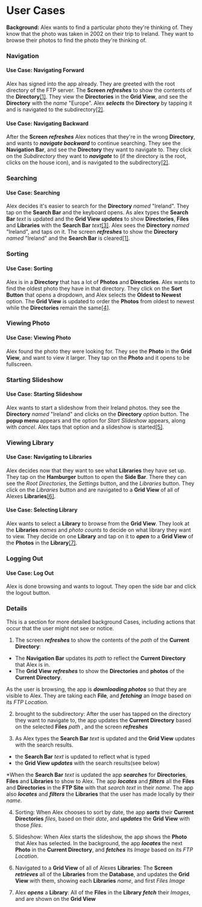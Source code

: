 # User Cases

**Background:**
Alex wants to find a particular photo they're thinking of. They know that the photo was taken in 2002 on their trip to Ireland. They want to browse their photos to find the photo they're thinking of.

### Navigation

#### Use Case: Navigating Forward
Alex has signed into the app already. They are greeted with the root directory of the FTP server. The **Screen** ***refreshes*** to show the contents of the **Directory**[[1]](#Details). They view the **Directories** in the **Grid View**, and see the  **Directory** with the *name* "Europe". Alex ***selects*** the **Directory** by tapping it and is navigated to the subdirectory[[2]](#Details).

#### Use Case: Navigating Backward
After the **Screen** ***refreshes*** Alex notices that they're in the wrong **Directory**, and wants to ***navigate backward*** to continue searching. They see the **Navigation Bar**, and see the **Directory** they want to navigate to. They click on the *Subdirectory* they want to ***navigate*** to (if the directory is the root, clicks on the house icon), and is navigated to the subdirectory[[2]](#Details).

### Searching

#### Use Case: Searching
Alex decides it's easier to search for the **Directory** *named* "Ireland". They tap on the **Search Bar** and the keyboard opens. As alex types the **Search Bar** *text* is updated and the **Grid View** ***updates*** to show **Directories**, **Files** and **Libraries** with the **Search Bar** *text*[[3]](#Details). Alex sees the **Directory** *named* "Ireland", and taps on it. The screen ***refreshes*** to show the **Directory** *named* "Ireland" and the **Search Bar** is cleared[[1]](#Details).

### Sorting

#### Use Case: Sorting
Alex is in a **Directory** that has a lot of **Photos** and **Directories**. Alex wants to find the oldest photo they have in that directory. They click on the **Sort Button** that opens a dropdown, and Alex selects the **Oldest to Newest** option. The **Grid View** is updated to order the **Photos** from oldest to newest while the **Directories** remain the same[[4]](#Details).

### Viewing Photo

#### Use Case: Viewing Photo
Alex found the photo they were looking for. They see the **Photo** in the **Grid View**, and want to view it larger. They tap on the **Photo** and it opens to be fullscreen.

### Starting Slideshow

#### Use Case: Starting Slideshow
Alex wants to start a slideshow from their Ireland photos. they see the **Directory** *named* "Ireland" and clicks on the **Directory** *option* button. The **popup menu** appears and the option for *Start Slideshow* appears, along with *cancel*. Alex taps that option and a slideshow is started[[5]](#Details).

### Viewing Library

#### Use Case: Navigating to Libraries

Alex decides now that they want to see what **Libraries** they have set up. They tap on the **Hamburger** button to open the **Side Bar**. There they can see the *Root Directories*, the *Settings* button, and the *Libraries* button. They click on the *Libraries* button and are navigated to a **Grid View** of all of Alexes **Libraries**[[6]](#Details).

#### Use Case: Selecting Library

Alex wants to select a **Library** to browse from the **Grid View**. They look at the **Libraries** *names* and *photo counts* to decide on what library they want to view. They decide on one **Library** and tap on it to ***open*** to a **Grid View** of the **Photos** in the **Library**[[7]](#Details).

### Logging Out

#### Use Case: Log Out

Alex is done browsing and wants to logout. They open the side bar and click the logout button.


### Details

This is a section for more detailed background Cases, including actions that occur that the user might not see or notice.

1. The screen ***refreshes*** to show the contents of the *path* of the **Current Directory**:
* The **Navigation Bar** updates its *path* to reflect the **Current Directory** that Alex is in.
* The **Grid View** ***refreshes*** to show the **Directories** and **photos** of the **Current Directory**.

As the user is browsing, the app is ***downloading photos*** so that they are visible to Alex. They are taking each **File**, and ***fetching*** an *Image* based on its *FTP Location*.

2. brought to the subdirectory:
After the user has tapped on the directory they want to navigate to, the app updates the **Current Directory** based on the selected **Files** *path* , and the screen ***refreshes***

3. As Alex types the **Search Bar** *text* is updated and the **Grid View** updates with the search results.
* the **Search Bar** *text* is updated to reflect what is typed
* the **Grid View** ***updates*** with the search results(see below)

\*When the **Search Bar** *text* is updated the app ***searches*** for
**Directories**, **Files** and **Libraries** to show to Alex. The app ***locates*** and ***filters*** all the **Files** and **Directories** in the **FTP Site** with that *search text* in their *name*. The app also ***locates*** and ***filters*** the **Libraries** that the user has made locally by their *name*.

4. Sorting: When Alex chooses to sort by date, the app ***sorts*** their **Current Directories** *files*, based on their *date*, and ***updates*** the **Grid View** with those *files*.

5. Slideshow: When Alex starts the slideshow, the app shows the **Photo** that Alex has selected. In the background, the app ***locates*** the next **Photo** in the **Current Directory**, and ***fetches*** its *Image* based on its *FTP Location*.

6. Navigated to a **Grid View** of all of Alexes **Libraries**:
The **Screen** ***retrieves*** all of the **Libraries** from the **Database**, and updates the **Grid View** with them, showing each **Libraries** *name*, and first *Files* *Image*

7. Alex ***opens*** a  **Library**:
All of the **Files** in the **Library** ***fetch*** their *Images*, and are shown on the **Grid View**
